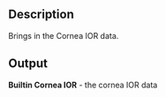 ## Description
Brings in the Cornea IOR data.

## Output
**Builtin Cornea IOR** - the cornea IOR data